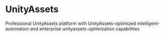# UnityAssets
Professional UnityAssets platform with UnityAssets-optimized intelligent-automation and enterprise unityassets-optimization capabilities
